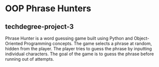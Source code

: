 # OOP Phrase Hunters 
## techdegree-project-3

Phrase Hunter is a word guessing game built using Python and Object-Oriented Programming concepts. The game selects a phrase at random, hidden from the player. The player tries to guess the phrase by inputting individual characters. The goal of the game is to guess the phrase before running out of attempts.

